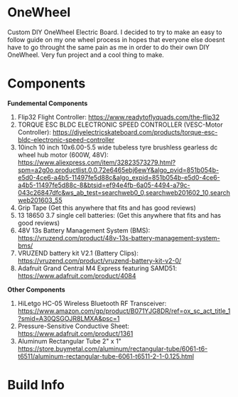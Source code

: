# OneWheel
Custom DIY OneWheel Electric Board. I decided to try to make an easy to follow guide on my one wheel process in hopes that everyone else doesnt have to go throught the same pain as me in order to do their own DIY OneWheel. Very fun project and a cool thing to make.

# Components
**Fundemental Components**

1. Flip32 Flight Controller: https://www.readytoflyquads.com/the-flip32
2. TORQUE ESC BLDC ELECTRONIC SPEED CONTROLLER (VESC-Motor Controller): https://diyelectricskateboard.com/products/torque-esc-bldc-electronic-speed-controller
3. 10inch 10 inch 10x6.00-5.5 wide tubeless tyre brushless gearless dc wheel hub motor (600W, 48V): https://www.aliexpress.com/item/32823573279.html?spm=a2g0o.productlist.0.0.72e6465ebj6ewY&algo_pvid=851b054b-e5d0-4ce6-a4b5-11497fe5d88c&algo_expid=851b054b-e5d0-4ce6-a4b5-11497fe5d88c-8&btsid=ef94e4fb-6a05-4494-a79c-043c26847dfc&ws_ab_test=searchweb0_0,searchweb201602_10,searchweb201603_55
4. Grip Tape (Get this anywhere that fits and has good reviews)
5. 13 18650 3.7 single cell batteries: (Get this anywhere that fits and has good reviews)
6. 48V 13s Battery Management System (BMS): https://vruzend.com/product/48v-13s-battery-management-system-bms/
7. VRUZEND battery kit V2.1 (Battery Clips): https://vruzend.com/product/vruzend-battery-kit-v2-0/
8. Adafruit Grand Central M4 Express featuring SAMD51: https://www.adafruit.com/product/4084

**Other Components**

1. HiLetgo HC-05 Wireless Bluetooth RF Transceiver: https://www.amazon.com/gp/product/B071YJG8DR/ref=ox_sc_act_title_1?smid=A30QSGOJR8LMXA&psc=1
2. Pressure-Sensitive Conductive Sheet: https://www.adafruit.com/product/1361
3. Aluminum Rectangular Tube 2" x 1" https://store.buymetal.com/aluminum/rectangular-tube/6061-t6-t6511/aluminum-rectangular-tube-6061-t6511-2-1-0.125.html



# Build Info



